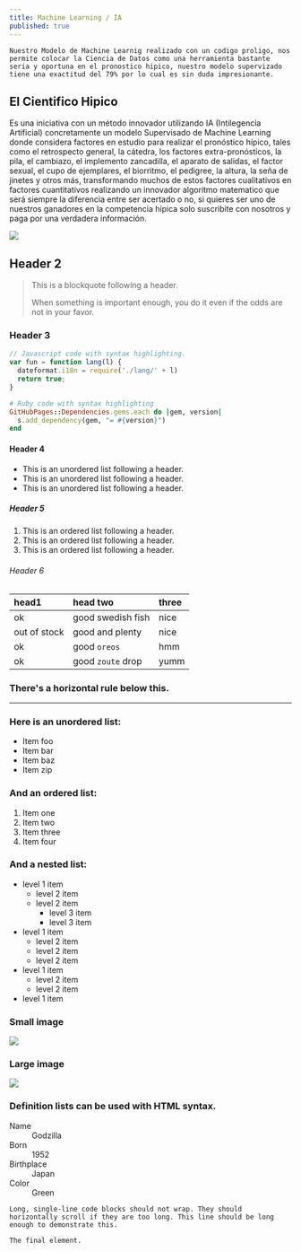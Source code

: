 ```yaml
---
title: Machine Learning / IA 
published: true
---
```


`Nuestro Modelo de Machine Learnig realizado con un codigo proligo, nos permite colocar la Ciencia de Datos como una herramienta bastante seria y oportuna en el pronostico hipico, nuestro modelo supervizado tiene una exactitud del 79% por lo cual es sin duda impresionante.`

## [](#header-1)El Cientifico Hipico

Es una iniciativa con un método innovador utilizando IA (Intilegencia Artificial) concretamente un modelo Supervisado de Machine Learning donde considera factores en estudio para realizar el pronóstico hípico, tales como el retrospecto general, la cátedra, los factores extra-pronósticos, la pila, el cambiazo, el implemento zancadilla, el aparato de salidas, el factor sexual, el cupo de ejemplares, el biorritmo, el pedigree, la altura, la seña de jinetes y otros más, transformando muchos de estos factores cualitativos en factores cuantitativos realizando un innovador algoritmo matematico que será siempre la diferencia entre ser acertado o no, si quieres ser uno de nuestros ganadores en la competencia hípica solo suscribite con nosotros y paga por una verdadera información.

![](https://tse4.mm.bing.net/th/id/OIP.Yv7Q2T07K-qszkuou5L5bAHaFj?pid=ImgDet&rs=1)

## [](#header-2)Header 2

> This is a blockquote following a header.
>
> When something is important enough, you do it even if the odds are not in your favor.

### [](#header-3)Header 3

```js
// Javascript code with syntax highlighting.
var fun = function lang(l) {
  dateformat.i18n = require('./lang/' + l)
  return true;
}
```

```ruby
# Ruby code with syntax highlighting
GitHubPages::Dependencies.gems.each do |gem, version|
  s.add_dependency(gem, "= #{version}")
end
```

#### [](#header-4)Header 4

*   This is an unordered list following a header.
*   This is an unordered list following a header.
*   This is an unordered list following a header.

##### [](#header-5)Header 5

1.  This is an ordered list following a header.
2.  This is an ordered list following a header.
3.  This is an ordered list following a header.

###### [](#header-6)Header 6

| head1        | head two          | three |
|:-------------|:------------------|:------|
| ok           | good swedish fish | nice  |
| out of stock | good and plenty   | nice  |
| ok           | good `oreos`      | hmm   |
| ok           | good `zoute` drop | yumm  |

### There's a horizontal rule below this.

* * *

### Here is an unordered list:

*   Item foo
*   Item bar
*   Item baz
*   Item zip

### And an ordered list:

1.  Item one
1.  Item two
1.  Item three
1.  Item four

### And a nested list:

- level 1 item
  - level 2 item
  - level 2 item
    - level 3 item
    - level 3 item
- level 1 item
  - level 2 item
  - level 2 item
  - level 2 item
- level 1 item
  - level 2 item
  - level 2 item
- level 1 item

### Small image

![](https://assets-cdn.github.com/images/icons/emoji/octocat.png)

### Large image

![](https://guides.github.com/activities/hello-world/branching.png)


### Definition lists can be used with HTML syntax.

<dl>
<dt>Name</dt>
<dd>Godzilla</dd>
<dt>Born</dt>
<dd>1952</dd>
<dt>Birthplace</dt>
<dd>Japan</dd>
<dt>Color</dt>
<dd>Green</dd>
</dl>

```
Long, single-line code blocks should not wrap. They should horizontally scroll if they are too long. This line should be long enough to demonstrate this.
```

```
The final element.
```
